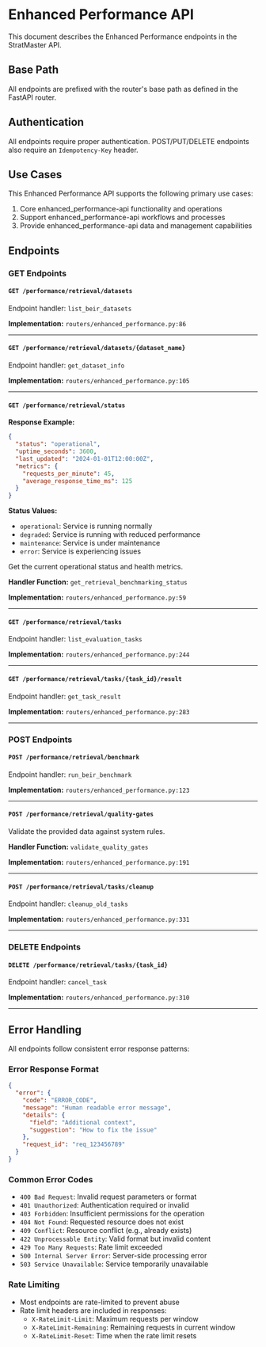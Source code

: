 # Enhanced Performance API

This document describes the Enhanced Performance endpoints in the StratMaster API.

## Base Path
All endpoints are prefixed with the router's base path as defined in the FastAPI router.

## Authentication
All endpoints require proper authentication. POST/PUT/DELETE endpoints also require an `Idempotency-Key` header.



## Use Cases

This Enhanced Performance API supports the following primary use cases:

1. Core enhanced_performance-api functionality and operations
2. Support enhanced_performance-api workflows and processes
3. Provide enhanced_performance-api data and management capabilities

## Endpoints

### GET Endpoints

#### `GET /performance/retrieval/datasets`

Endpoint handler: `list_beir_datasets`

**Implementation:** `routers/enhanced_performance.py:86`

---

#### `GET /performance/retrieval/datasets/{dataset_name}`

Endpoint handler: `get_dataset_info`

**Implementation:** `routers/enhanced_performance.py:105`

---

#### `GET /performance/retrieval/status`


**Response Example:**
```json
{
  "status": "operational",
  "uptime_seconds": 3600,
  "last_updated": "2024-01-01T12:00:00Z",
  "metrics": {
    "requests_per_minute": 45,
    "average_response_time_ms": 125
  }
}
```

**Status Values:**
- `operational`: Service is running normally
- `degraded`: Service is running with reduced performance
- `maintenance`: Service is under maintenance
- `error`: Service is experiencing issues


Get the current operational status and health metrics.

**Handler Function:** `get_retrieval_benchmarking_status`

**Implementation:** `routers/enhanced_performance.py:59`

---

#### `GET /performance/retrieval/tasks`

Endpoint handler: `list_evaluation_tasks`

**Implementation:** `routers/enhanced_performance.py:244`

---

#### `GET /performance/retrieval/tasks/{task_id}/result`

Endpoint handler: `get_task_result`

**Implementation:** `routers/enhanced_performance.py:283`

---

### POST Endpoints

#### `POST /performance/retrieval/benchmark`

Endpoint handler: `run_beir_benchmark`

**Implementation:** `routers/enhanced_performance.py:123`

---

#### `POST /performance/retrieval/quality-gates`

Validate the provided data against system rules.

**Handler Function:** `validate_quality_gates`

**Implementation:** `routers/enhanced_performance.py:191`

---

#### `POST /performance/retrieval/tasks/cleanup`

Endpoint handler: `cleanup_old_tasks`

**Implementation:** `routers/enhanced_performance.py:331`

---

### DELETE Endpoints

#### `DELETE /performance/retrieval/tasks/{task_id}`

Endpoint handler: `cancel_task`

**Implementation:** `routers/enhanced_performance.py:310`

---



## Error Handling

All endpoints follow consistent error response patterns:

### Error Response Format
```json
{
  "error": {
    "code": "ERROR_CODE",
    "message": "Human readable error message",
    "details": {
      "field": "Additional context",
      "suggestion": "How to fix the issue"
    },
    "request_id": "req_123456789"
  }
}
```

### Common Error Codes
- `400 Bad Request`: Invalid request parameters or format
- `401 Unauthorized`: Authentication required or invalid
- `403 Forbidden`: Insufficient permissions for the operation
- `404 Not Found`: Requested resource does not exist
- `409 Conflict`: Resource conflict (e.g., already exists)
- `422 Unprocessable Entity`: Valid format but invalid content
- `429 Too Many Requests`: Rate limit exceeded
- `500 Internal Server Error`: Server-side processing error
- `503 Service Unavailable`: Service temporarily unavailable

### Rate Limiting
- Most endpoints are rate-limited to prevent abuse
- Rate limit headers are included in responses:
  - `X-RateLimit-Limit`: Maximum requests per window
  - `X-RateLimit-Remaining`: Remaining requests in current window
  - `X-RateLimit-Reset`: Time when the rate limit resets


